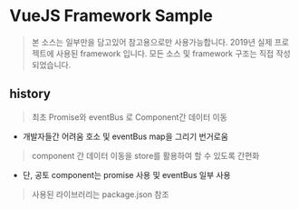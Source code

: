 # VueJS Framework Sample
> 본 소스는 일부만을 담고있어 참고용으로만 사용가능합니다.
> 2019년 실제 프로젝트에 사용된 framework 입니다.
> 모든 소스 및 framework 구조는 직접 작성되었습니다.

## history
> 최초 Promise와 eventBus 로 Component간 데이터 이동
  - 개발자들간 어려움 호소 및 eventBus map을 그리기 번거로움

> component 간 데이터 이동을 store를 활용하여 할 수 있도록 간편화
  - 단, 공토 component는 promise 사용 및 eventBus 일부 사용

> 사용된 라이브러리는 package.json 참조
